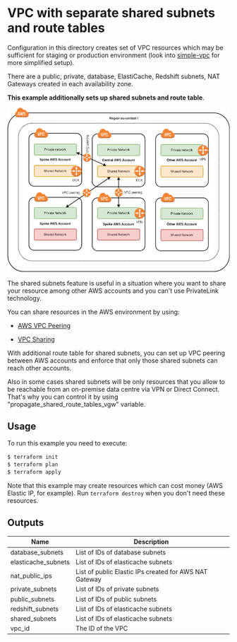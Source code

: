 # VPC with separate shared subnets and route tables

Configuration in this directory creates set of VPC resources which may be sufficient for staging or production environment (look into [simple-vpc](../simple-vpc) for more simplified setup).

There are a public, private, database, ElastiCache, Redshift subnets, NAT Gateways created in each availability zone.

**This example additionally sets up shared subnets and route table**.

![Shared_subnets](shared_subnets.png)

The shared subnets feature is useful in a situation where you want to share your resource among other AWS accounts and you can't use PrivateLink technology.

You can share resources in the AWS environment  by using:

* [AWS VPC Peering](https://docs.aws.amazon.com/vpc/latest/userguide/vpc-peering.html)

* [VPC Sharing](https://aws.amazon.com/blogs/networking-and-content-delivery/vpc-sharing-a-new-approach-to-multiple-accounts-and-vpc-management/)

With additional route table for shared subnets, you can set up VPC peering between AWS accounts and enforce that only those shared subnets can reach other accounts.

Also in some cases shared subnets will be only resources that you allow to be reachable from an on-premise data centre via VPN or Direct Connect.
That's why you can control it by using "propagate_shared_route_tables_vgw" variable.

## Usage

To run this example you need to execute:

```bash
$ terraform init
$ terraform plan
$ terraform apply
```

Note that this example may create resources which can cost money (AWS Elastic IP, for example). Run `terraform destroy` when you don't need these resources.

<!-- BEGINNING OF PRE-COMMIT-TERRAFORM DOCS HOOK -->

## Outputs

| Name | Description |
|------|-------------|
| database\_subnets | List of IDs of database subnets |
| elasticache\_subnets | List of IDs of elasticache subnets |
| nat\_public\_ips | List of public Elastic IPs created for AWS NAT Gateway |
| private\_subnets | List of IDs of private subnets |
| public\_subnets | List of IDs of public subnets |
| redshift\_subnets | List of IDs of elasticache subnets |
| shared\_subnets | List of IDs of elasticache subnets |
| vpc\_id | The ID of the VPC |

<!-- END OF PRE-COMMIT-TERRAFORM DOCS HOOK -->
